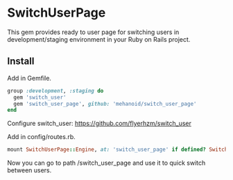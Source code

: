 # SwitchUserPage

This gem provides ready to user page for switching users in development/staging environment in your Ruby on Rails project. 

## Install

Add in Gemfile.
```ruby
group :development, :staging do
  gem 'switch_user'
  gem 'switch_user_page', github: 'mehanoid/switch_user_page'
end
```

Configure switch_user:
https://github.com/flyerhzm/switch_user

Add in config/routes.rb.
```ruby
mount SwitchUserPage::Engine, at: 'switch_user_page' if defined? SwitchUserPage::Engine
```

Now you can go to path /switch_user_page and use it to quick switch between users.